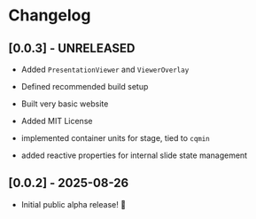 # Changelog

## [0.0.3] - UNRELEASED

- Added `PresentationViewer` and `ViewerOverlay`
- Defined recommended build setup
- Built very basic website
- Added MIT License

- implemented container units for stage, tied to `cqmin`
- added reactive properties for internal slide state management

## [0.0.2] - 2025-08-26

- Initial public alpha release! 🎉
